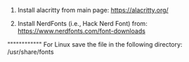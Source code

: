 1. Install alacritty from main page: https://alacritty.org/

2. Install NerdFonts (i.e., Hack Nerd Font) from: https://www.nerdfonts.com/font-downloads

"""""""""""" For Linux save the file in the following directory: /usr/share/fonts
